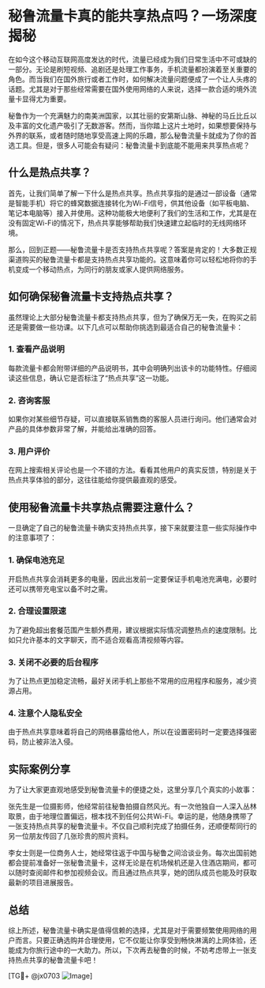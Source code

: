 # 秘鲁流量卡真的能共享热点吗？一场深度揭秘

在如今这个移动互联网高度发达的时代，流量已经成为我们日常生活中不可或缺的一部分。无论是刷短视频、追剧还是处理工作事务，手机流量都扮演着至关重要的角色。而当我们在国外旅行或者工作时，如何解决流量问题便成了一个让人头疼的话题。尤其是对于那些经常需要在国外使用网络的人来说，选择一款合适的境外流量卡显得尤为重要。

秘鲁作为一个充满魅力的南美洲国家，以其壮丽的安第斯山脉、神秘的马丘比丘以及丰富的文化遗产吸引了无数游客。然而，当你踏上这片土地时，如果想要保持与外界的联系，或者随时随地享受高速上网的乐趣，那么秘鲁流量卡就成为了你的首选工具。但是，很多人可能会有疑问：秘鲁流量卡到底能不能用来共享热点呢？

## 什么是热点共享？

首先，让我们简单了解一下什么是热点共享。热点共享指的是通过一部设备（通常是智能手机）将它的蜂窝数据连接转化为Wi-Fi信号，供其他设备（如平板电脑、笔记本电脑等）接入并使用。这种功能极大地便利了我们的生活和工作，尤其是在没有固定Wi-Fi的情况下，热点共享能够帮助我们快速建立起临时的无线网络环境。

那么，回到正题——秘鲁流量卡是否支持热点共享呢？答案是肯定的！大多数正规渠道购买的秘鲁流量卡都是支持热点共享功能的。这意味着你可以轻松地将你的手机变成一个移动热点，为同行的朋友或家人提供网络服务。

## 如何确保秘鲁流量卡支持热点共享？

虽然理论上大部分秘鲁流量卡都支持热点共享，但为了确保万无一失，在购买之前还是需要做一些功课。以下几点可以帮助你挑选到最适合自己的秘鲁流量卡：

### 1. 查看产品说明
每款流量卡都会附带详细的产品说明书，其中会明确列出该卡的功能特性。仔细阅读这些信息，确认它是否标注了“热点共享”这一功能。

### 2. 咨询客服
如果你对某些细节存疑，可以直接联系销售商的客服人员进行询问。他们通常会对产品的具体参数非常了解，并能给出准确的回答。

### 3. 用户评价
在网上搜索相关评论也是一个不错的方法。看看其他用户的真实反馈，特别是关于热点共享体验的部分，这往往能给你提供最直观的感受。

## 使用秘鲁流量卡共享热点需要注意什么？

一旦确定了自己的秘鲁流量卡确实支持热点共享，接下来就要注意一些实际操作中的注意事项了：

### 1. 确保电池充足
开启热点共享会消耗更多的电量，因此出发前一定要保证手机电池充满电，必要时还可以携带充电宝以备不时之需。

### 2. 合理设置限速
为了避免超出套餐范围产生额外费用，建议根据实际情况调整热点的速度限制。比如只允许基本的文字聊天，而不适合观看高清视频等内容。

### 3. 关闭不必要的后台程序
为了让热点更加稳定流畅，最好关闭手机上那些不常用的应用程序和服务，减少资源占用。

### 4. 注意个人隐私安全
由于热点共享意味着将自己的网络暴露给他人，所以在设置密码时一定要选择强密码，防止被非法入侵。

## 实际案例分享

为了让大家更直观地感受到秘鲁流量卡的便捷之处，这里分享几个真实的小故事：

张先生是一位摄影师，他经常前往秘鲁拍摄自然风光。有一次他独自一人深入丛林取景，由于地理位置偏远，根本找不到任何公共Wi-Fi。幸运的是，他随身携带了一张支持热点共享的秘鲁流量卡。不仅自己顺利完成了拍摄任务，还顺便帮同行的另一位朋友传回了几张珍贵的照片资料。

李女士则是一位商务人士，她经常往返于中国与秘鲁之间洽谈业务。每次出国前她都会提前准备好一张秘鲁流量卡，这样无论是在机场候机还是入住酒店期间，都可以随时查阅邮件和参加视频会议。而且通过热点共享，她的团队成员也能及时获取最新的项目进展报告。

## 总结

综上所述，秘鲁流量卡确实是值得信赖的选择，尤其是对于需要频繁使用网络的用户而言。只要正确选购并合理使用，它不仅能让你享受到畅快淋漓的上网体验，还能成为你旅行途中的一大助力。所以，下次再去秘鲁的时候，不妨考虑带上一张支持热点共享的秘鲁流量卡吧！

[TG💪+ @jx0703 ![Image](https://github.com/user-attachments/assets/dbca1d08-cadb-493c-b0ec-ad6f7a83f270)]